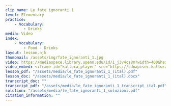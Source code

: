 ```yaml
---
clip_name: Le fate ignoranti 1
level: Elementary
practice: 
    - Vocabulary: 
        - Drinks
media: Video
index: 
    - Vocabulary: 
        - Food - Drinks
layout: lesson.njk
thumbnail: /assets/img/fate_ignoranti_1.jpg
video: https://mediaspace.library.upenn.edu/id/1_j3v4cz8m?width=400&height=285&playerId=52628472
video_embed: <iframe id="kaltura_player" src="https://cdnapisec.kaltura.com/p/1147242/sp/114724200/embedIframeJs/uiconf_id/9757771/partner_id/1147242?iframeembed=true&playerId=kaltura_player&entry_id=1_j3v4cz8m&flashvars[streamerType]=auto&amp;flashvars[localizationCode]=en&amp;flashvars[sideBarContainer.plugin]=true&amp;flashvars[sideBarContainer.position]=left&amp;flashvars[sideBarContainer.clickToClose]=true&amp;flashvars[chapters.plugin]=true&amp;flashvars[chapters.layout]=vertical&amp;flashvars[chapters.thumbnailRotator]=false&amp;flashvars[streamSelector.plugin]=true&amp;flashvars[EmbedPlayer.SpinnerTarget]=videoHolder&amp;flashvars[dualScreen.plugin]=true&amp;flashvars[Kaltura.addCrossoriginToIframe]=true&amp;&wid=1_kw9swdty" width="400" height="285" allowfullscreen webkitallowfullscreen mozAllowFullScreen allow="autoplay *; fullscreen *; encrypted-media *" sandbox="allow-downloads allow-forms allow-same-origin allow-scripts allow-top-navigation allow-pointer-lock allow-popups allow-modals allow-orientation-lock allow-popups-to-escape-sandbox allow-presentation allow-top-navigation-by-user-activation" frameborder="0" title="Le fate ignoranti 1"></iframe>
lesson_pdf: "/assets/media/le_fate_ignoranti_1_(ital).pdf"
lesson_doc: "/assets/media/le_fate_ignoranti_1_(ital).docx"
transcript_doc: ""
transcript_pdf: "/assets/media/le_fate_ignoranti_1_transcript_ital.pdf"
solution: "/assets/media/le_fate_ignoranti_1_soluzioni.pdf"
citation_information: ""
---
```

